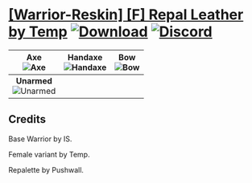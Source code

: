 # [\[Warrior-Reskin\] \[F\] Repal Leather by Temp](https://github.com/Klokinator/FE-Repo/tree/main/Battle%20Animations/Infantry%20-%20(Axe)%20Fighters%20and%20Warriors/%5BWarrior-Reskin%5D%20%5BF%5D%20Repal%20Leather%20by%20Temp) [![Download](https://img.shields.io/badge/Download--red?style=social&logo=github)](https://minhaskamal.github.io/DownGit/#/home?url=https://github.com/Klokinator/FE-Repo/tree/main/Battle%20Animations/Infantry%20-%20(Axe)%20Fighters%20and%20Warriors/%5BWarrior-Reskin%5D%20%5BF%5D%20Repal%20Leather%20by%20Temp) [![Discord](https://img.shields.io/badge/Discord--blue?style=social&logo=discord)](https://discord.gg/C7VNGnyTPA)

| <b>Axe</b><br/><img alt="Axe" src="https://raw.githubusercontent.com/Klokinator/FE-Repo/main/Battle%20Animations/Infantry%20-%20(Axe)%20Fighters%20and%20Warriors/%5BWarrior-Reskin%5D%20%5BF%5D%20Repal%20Leather%20by%20Temp/3.%20Axe/Axe.gif"/> | <b>Handaxe</b><br/><img alt="Handaxe" src="https://raw.githubusercontent.com/Klokinator/FE-Repo/main/Battle%20Animations/Infantry%20-%20(Axe)%20Fighters%20and%20Warriors/%5BWarrior-Reskin%5D%20%5BF%5D%20Repal%20Leather%20by%20Temp/4.%20Handaxe/Handaxe.gif"/> | <b>Bow</b><br/><img alt="Bow" src="https://raw.githubusercontent.com/Klokinator/FE-Repo/main/Battle%20Animations/Infantry%20-%20(Axe)%20Fighters%20and%20Warriors/%5BWarrior-Reskin%5D%20%5BF%5D%20Repal%20Leather%20by%20Temp/5.%20Bow/Bow.gif"/> |
| :---: | :---: | :---: |
| <b>Unarmed</b><br/><img alt="Unarmed" src="https://raw.githubusercontent.com/Klokinator/FE-Repo/main/Battle%20Animations/Infantry%20-%20(Axe)%20Fighters%20and%20Warriors/%5BWarrior-Reskin%5D%20%5BF%5D%20Repal%20Leather%20by%20Temp/8.%20Unarmed/Unarmed.gif"/> |

## Credits

Base Warrior by IS.

Female variant by Temp.

Repalette by Pushwall.

